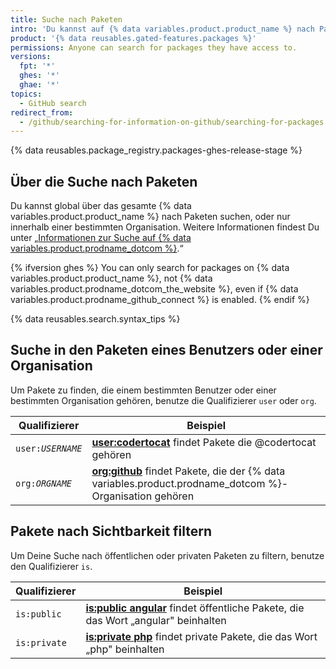 ```yaml
---
title: Suche nach Paketen
intro: 'Du kannst auf {% data variables.product.product_name %} nach Paketen suchen und die Suchresultate mit Qualifizierern einschränken.'
product: '{% data reusables.gated-features.packages %}'
permissions: Anyone can search for packages they have access to.
versions:
  fpt: '*'
  ghes: '*'
  ghae: '*'
topics:
  - GitHub search
redirect_from:
  - /github/searching-for-information-on-github/searching-for-packages
---
```


{% data reusables.package_registry.packages-ghes-release-stage %}

## Über die Suche nach Paketen

Du kannst global über das gesamte {% data variables.product.product_name %} nach Paketen suchen, oder nur innerhalb einer bestimmten Organisation. Weitere Informationen findest Du unter „[Informationen zur Suche auf {% data variables.product.prodname_dotcom %}](/articles/about-searching-on-github).“

{% ifversion ghes %}
You can only search for packages on {% data variables.product.product_name %}, not {% data variables.product.prodname_dotcom_the_website %}, even if {% data variables.product.prodname_github_connect %} is enabled.
{% endif %}

{% data reusables.search.syntax_tips %}

## Suche in den Paketen eines Benutzers oder einer Organisation

Um Pakete zu finden, die einem bestimmten Benutzer oder einer bestimmten Organisation gehören, benutze die Qualifizierer `user` oder `org`.

| Qualifizierer             | Beispiel                                                                                                                                                                  |
| ------------------------- | ------------------------------------------------------------------------------------------------------------------------------------------------------------------------- |
| <code>user:<em>USERNAME</em></code> | [**user:codertocat**](https://github.com/search?q=user%3Acodertocat&type=RegistryPackages) findet Pakete die @codertocat gehören                                          |
| <code>org:<em>ORGNAME</em></code> | [**org:github**](https://github.com/search?q=org%3Agithub&type=RegistryPackages) findet Pakete, die der {% data variables.product.prodname_dotcom %}-Organisation gehören |

## Pakete nach Sichtbarkeit filtern

Um Deine Suche nach öffentlichen oder privaten Paketen zu filtern, benutze den Qualifizierer `is`.

| Qualifizierer | Beispiel                                                                                                                                                    |
| ------------- | ----------------------------------------------------------------------------------------------------------------------------------------------------------- |
| `is:public`   | [**is:public angular**](https://github.com/search?q=is%3Apublic+angular&type=RegistryPackages) findet öffentliche Pakete, die das Wort „angular" beinhalten |
| `is:private`  | [**is:private php**](https://github.com/search?q=is%3Aprivate+php&type=RegistryPackages) findet private Pakete, die das Wort „php" beinhalten               |
